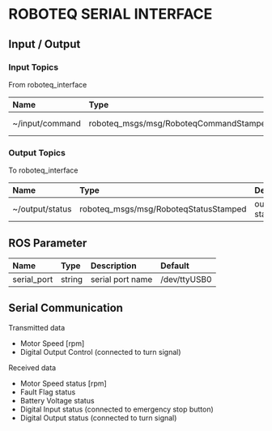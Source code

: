 # ROBOTEQ SERIAL INTERFACE

## Input / Output

### Input Topics

From roboteq_interface

| Name            | Type                                   | Description    |
| :-------------- | :------------------------------------- | :------------- |
| ~/input/command | roboteq_msgs/msg/RoboteqCommandStamped | input commands |

### Output Topics

To roboteq_interface

| Name            | Type                                  | Description   |
| :-------------- | :------------------------------------ | :------------ |
| ~/output/status | roboteq_msgs/msg/RoboteqStatusStamped | output status |

## ROS Parameter

| Name        | Type   | Description      | Default      |
| :---------- | :----- | :--------------- | :----------- |
| serial_port | string | serial port name | /dev/ttyUSB0 |

## Serial Communication

Transmitted data

- Motor Speed [rpm]
- Digital Output Control (connected to turn signal)

Received data

- Motor Speed status [rpm]
- Fault Flag status
- Battery Voltage status
- Digital Input status (connected to emergency stop button)
- Digital Output status (connected to turn signal)
